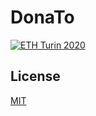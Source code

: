 # DonaTo

[![ETH Turin 2020](https://img.shields.io/badge/%CE%9E-ETH%20Turin%202020-F64060.svg)](https://ethturin.com)

## License

[MIT](https://github.com/taylorbryant/next-starter-tailwind/blob/master/LICENSE.md)
